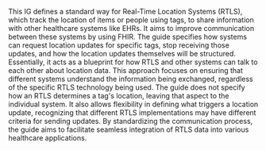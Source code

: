 This IG defines a standard way for Real-Time Location Systems (RTLS), which track the location of items or people using tags, to share information with other healthcare systems like EHRs. It aims to improve communication between these systems by using FHIR. The guide specifies how systems can request location updates for specific tags, stop receiving those updates, and how the location updates themselves will be structured. Essentially, it acts as a blueprint for how RTLS and other systems can talk to each other about location data. This approach focuses on ensuring that different systems understand the information being exchanged, regardless of the specific RTLS technology being used. The guide does not specify how an RTLS determines a tag's location, leaving that aspect to the individual system. It also allows flexibility in defining what triggers a location update, recognizing that different RTLS implementations may have different criteria for sending updates. By standardizing the communication process, the guide aims to facilitate seamless integration of RTLS data into various healthcare applications. 
